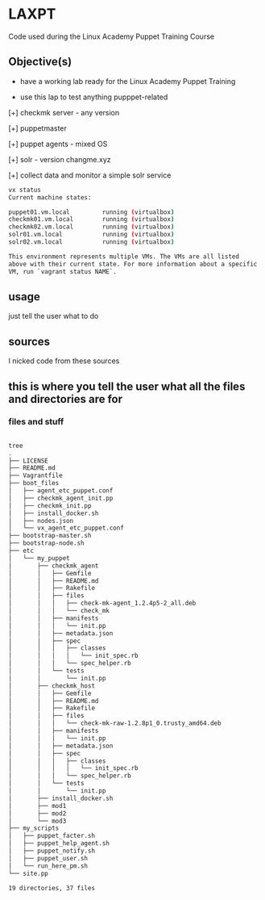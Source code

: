 # LAXPT
Code used during the Linux Academy Puppet Training Course

## Objective(s)

* have a working lab ready for the Linux Academy Puppet Training

* use this lap to test anything pupppet-related

[+] checkmk server - any version

[+] puppetmaster

[+] puppet agents - mixed OS

[+] solr - version changme.xyz

[+] collect data and monitor a simple solr service

````bash
vx status                                                                                                                                                                                                                     LAXPT
Current machine states:

puppet01.vm.local         running (virtualbox)
checkmk01.vm.local        running (virtualbox)
checkmk02.vm.local        running (virtualbox)
solr01.vm.local           running (virtualbox)
solr02.vm.local           running (virtualbox)

This environment represents multiple VMs. The VMs are all listed
above with their current state. For more information about a specific
VM, run `vagrant status NAME`.
````



## usage

just tell the user what to do

## sources

I nicked code from these sources


## this is where you tell the user what all the files and directories are for

### files and stuff

````bash

tree                                                                                                                                                                                                                          LAXPT
.
├── LICENSE
├── README.md
├── Vagrantfile
├── boot_files
│   ├── agent_etc_puppet.conf
│   ├── checkmk_agent_init.pp
│   ├── checkmk_init.pp
│   ├── install_docker.sh
│   ├── nodes.json
│   └── vx_agent_etc_puppet.conf
├── bootstrap-master.sh
├── bootstrap-node.sh
├── etc
│   └── my_puppet
│       ├── checkmk_agent
│       │   ├── Gemfile
│       │   ├── README.md
│       │   ├── Rakefile
│       │   ├── files
│       │   │   ├── check-mk-agent_1.2.4p5-2_all.deb
│       │   │   └── check_mk
│       │   ├── manifests
│       │   │   └── init.pp
│       │   ├── metadata.json
│       │   ├── spec
│       │   │   ├── classes
│       │   │   │   └── init_spec.rb
│       │   │   └── spec_helper.rb
│       │   └── tests
│       │       └── init.pp
│       ├── checkmk_host
│       │   ├── Gemfile
│       │   ├── README.md
│       │   ├── Rakefile
│       │   ├── files
│       │   │   └── check-mk-raw-1.2.8p1_0.trusty_amd64.deb
│       │   ├── manifests
│       │   │   └── init.pp
│       │   ├── metadata.json
│       │   ├── spec
│       │   │   ├── classes
│       │   │   │   └── init_spec.rb
│       │   │   └── spec_helper.rb
│       │   └── tests
│       │       └── init.pp
│       ├── install_docker.sh
│       ├── mod1
│       ├── mod2
│       └── mod3
├── my_scripts
│   ├── puppet_facter.sh
│   ├── puppet_help_agent.sh
│   ├── puppet_notify.sh
│   ├── puppet_user.sh
│   └── run_here_pm.sh
└── site.pp

19 directories, 37 files
````

